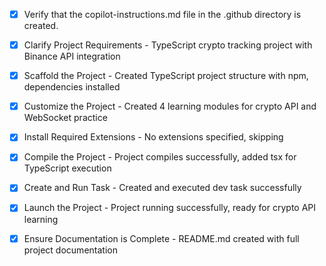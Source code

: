 <!-- Use this file to provide workspace-specific custom instructions to Copilot. For more details, visit https://code.visualstudio.com/docs/copilot/copilot-customization#_use-a-githubcopilotinstructionsmd-file -->

- [x] Verify that the copilot-instructions.md file in the .github directory is created.

- [x] Clarify Project Requirements - TypeScript crypto tracking project with Binance API integration
<!-- Ask for project type, language, and frameworks if not specified. Skip if already provided. -->

- [x] Scaffold the Project - Created TypeScript project structure with npm, dependencies installed
<!--
Ensure that the previous step has been marked as completed.
Call project setup tool with projectType parameter.
Run scaffolding command to create project files and folders.
Use '.' as the working directory.
If no appropriate projectType is available, search documentation using available tools.
Otherwise, create the project structure manually using available file creation tools.
-->

- [x] Customize the Project - Created 4 learning modules for crypto API and WebSocket practice
<!--
Verify that all previous steps have been completed successfully and you have marked the step as completed.
Develop a plan to modify codebase according to user requirements.
Apply modifications using appropriate tools and user-provided references.
Skip this step for "Hello World" projects.
-->

- [x] Install Required Extensions - No extensions specified, skipping
<!-- ONLY install extensions provided mentioned in the get_project_setup_info. Skip this step otherwise and mark as completed. -->

- [x] Compile the Project - Project compiles successfully, added tsx for TypeScript execution
<!--
Verify that all previous steps have been completed.
Install any missing dependencies.
Run diagnostics and resolve any issues.
Check for markdown files in project folder for relevant instructions on how to do this.
-->

- [x] Create and Run Task - Created and executed dev task successfully
<!--
Verify that all previous steps have been completed.
Check https://code.visualstudio.com/docs/debugtest/tasks to determine if the project needs a task. If so, use the create_and_run_task to create and launch a task based on package.json, README.md, and project structure.
Skip this step otherwise.
 -->

- [x] Launch the Project - Project running successfully, ready for crypto API learning
<!--
Verify that all previous steps have been completed.
Prompt user for debug mode, launch only if confirmed.
 -->

- [x] Ensure Documentation is Complete - README.md created with full project documentation
